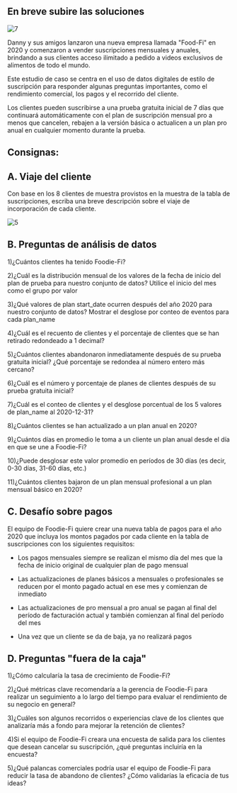 ## En breve subire las soluciones 


![7](https://user-images.githubusercontent.com/86261762/209027837-d90ccca6-b01e-47b7-8909-ec173c22e4b8.png)


Danny y sus amigos lanzaron una nueva empresa llamada "Food-Fi" en 2020 y comenzaron a vender suscripciones mensuales y anuales, brindando a sus clientes acceso ilimitado a pedido a videos exclusivos de alimentos de todo el mundo.

Este estudio de caso se centra en el uso de datos digitales de estilo de suscripción para responder algunas preguntas importantes, como el rendimiento comercial, los pagos y el recorrido del cliente.

Los clientes pueden suscribirse a una prueba gratuita inicial de 7 días que continuará automáticamente con el plan de suscripción mensual pro a menos que cancelen, rebajen a la versión básica o actualicen a un plan pro anual en cualquier momento durante la prueba.

## Consignas:

## A. Viaje del cliente

Con base en los 8 clientes de muestra provistos en la muestra de la tabla de suscripciones, escriba una breve descripción sobre el viaje de incorporación de cada cliente.





![5](https://user-images.githubusercontent.com/86261762/209961099-f667d263-af15-42ff-b04c-a953837c7c7d.png)




## B. Preguntas de análisis de datos

1)¿Cuántos clientes ha tenido Foodie-Fi?

2)¿Cuál es la distribución mensual de los valores de la fecha de inicio del plan de prueba para nuestro conjunto de datos? Utilice el inicio del mes como el grupo por valor

3)¿Qué valores de plan start_date ocurren después del año 2020 para nuestro conjunto de datos? Mostrar el desglose por conteo de eventos para cada plan_name

4)¿Cuál es el recuento de clientes y el porcentaje de clientes que se han retirado redondeado a 1 decimal?

5)¿Cuántos clientes abandonaron inmediatamente después de su prueba gratuita inicial? ¿Qué porcentaje se redondea al número entero más cercano?

6)¿Cuál es el número y porcentaje de planes de clientes después de su prueba gratuita inicial?

7)¿Cuál es el conteo de clientes y el desglose porcentual de los 5 valores de plan_name al 2020-12-31?

8)¿Cuántos clientes se han actualizado a un plan anual en 2020?

9)¿Cuántos días en promedio le toma a un cliente un plan anual desde el día en que se une a Foodie-Fi?

10)¿Puede desglosar este valor promedio en períodos de 30 días (es decir, 0-30 días, 31-60 días, etc.)

11)¿Cuántos clientes bajaron de un plan mensual profesional a un plan mensual básico en 2020?

## C. Desafío sobre pagos 

El equipo de Foodie-Fi quiere crear una nueva tabla de pagos para el año 2020 que incluya los montos pagados por cada cliente en la tabla de suscripciones con los siguientes requisitos:

- Los pagos mensuales siempre se realizan el mismo día del mes que la fecha de inicio original de cualquier plan de pago mensual

- Las actualizaciones de planes básicos a mensuales o profesionales se reducen por el monto pagado actual en ese mes y comienzan de inmediato

- Las actualizaciones de pro mensual a pro anual se pagan al final del período de facturación actual y también comienzan al final del período del mes

- Una vez que un cliente se da de baja, ya no realizará pagos

## D. Preguntas "fuera de la caja"

1)¿Cómo calcularía la tasa de crecimiento de Foodie-Fi?

2)¿Qué métricas clave recomendaría a la gerencia de Foodie-Fi para realizar un seguimiento a lo largo del tiempo para evaluar el rendimiento de su negocio en general?

3)¿Cuáles son algunos recorridos o experiencias clave de los clientes que analizaría más a fondo para mejorar la retención de clientes?

4)Si el equipo de Foodie-Fi creara una encuesta de salida para los clientes que desean cancelar su suscripción, ¿qué preguntas incluiría en la encuesta?

5)¿Qué palancas comerciales podría usar el equipo de Foodie-Fi para reducir la tasa de abandono de clientes? ¿Cómo validarías la eficacia de tus ideas?
